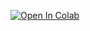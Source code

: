 [![Open In Colab](https://colab.research.google.com/assets/colab-badge.svg)](https://colab.research.google.com/github/mchuck/celeb_cwae/)
